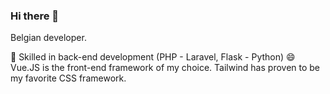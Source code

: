 ### Hi there 👋

Belgian developer.

🔭 Skilled in back-end development (PHP - Laravel, Flask - Python)
😄 Vue.JS is the front-end framework of my choice. Tailwind has proven to be my favorite CSS framework.



<!--
**tauwael/tauwael** is a ✨ _special_ ✨ repository because its `README.md` (this file) appears on your GitHub profile.

Here are some ideas to get you started:

- 🔭 I’m currently working on ...
- 🌱 I’m currently learning ...
- 👯 I’m looking to collaborate on ...
- 🤔 I’m looking for help with ...
- 💬 Ask me about ...
- 📫 How to reach me: ...
- 😄 Pronouns: ...
- ⚡ Fun fact: ...
-->
